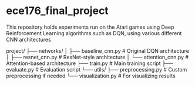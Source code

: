 # ece176_final_project
This repository holds experiments run on the Atari games using Deep Reinforcement Learning algorithms such as DQN, using various different CNN architectures

project/
├── networks/
│   ├── baseline_cnn.py      # Original DQN architecture
│   ├── resnet_cnn.py        # ResNet-style architecture
│   └── attention_cnn.py     # Attention-based architecture
├── train.py                 # Main training script
├── evaluate.py              # Evaluation script
└── utils/
    ├── preprocessing.py     # Custom preprocessing if needed
    └── visualization.py     # For visualizing results